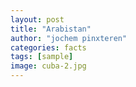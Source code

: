 ```yaml
---
layout: post
title: "Arabistan"
author: "jochem pinxteren"
categories: facts
tags: [sample]
image: cuba-2.jpg
---
```


